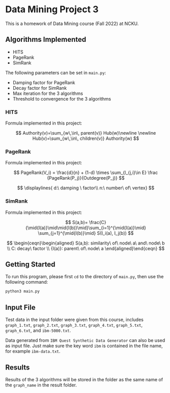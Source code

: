 # Data Mining Project 3

This is a homework of Data Mining course (Fall 2022) at NCKU.

## Algorithms Implemented

- HITS
- PageRank
- SimRank

The following parameters can be set in `main.py`:

- Damping factor for PageRank
- Decay factor for SimRank
- Max iteration for the 3 algorithms
- Threshold to convergence for the 3 algorithms

### HITS

Formula implemented in this project:

$$
Authority(v)=\sum_{w\,\in\, parent(v)} Hub(w)\newline
\newline
Hub(v)=\sum_{w\,\in\, children(v)} Authority(w)
$$

### PageRank

Formula implemented in this project:

$$
PageRank(V_i) = \frac{d}{n} + (1-d) \times \sum_{l_{j,i}\in E} \frac {PageRank(P_j)}{Outdegree(P_j)}
$$

$$
\displaylines{
d:\ damping \ factor\\
n:\ number\  of\ vertex}
$$

### SimRank

Formula implemented in this project:

$$
S(a,b)= \frac{C}{\mid{I(a)}\mid\mid{I(b)}\mid}\sum_{i=1}^{\mid{I(a)}\mid} \sum_{j=1}^{\mid{I(b)}\mid} S(I_i(a), I_j(b))
$$

$$ 
\begin{ceqn}\begin{aligned} S(a,b): similarity\ of\ node\ a\ and\ node\ b \\
C: decay\ factor \\
{I(a)}: parent\ of\ node\ a \end{aligned}\end{ceqn}
$$

## Getting Started

To run this program, please first `cd` to the directory of `main.py`, then use the following command:

```bash
python3 main.py
```

## Input File

Test data in the input folder were given from this course, includes `graph_1.txt`, `graph_2.txt`, `graph_3.txt`, `graph_4.txt`, `graph_5.txt`, `graph_6.txt`, and `ibm-5000.txt`.

Data generated from `IBM Quest Synthetic Data Generator` can also be used as input file. Just make sure the key word `ibm` is contained in the file name, for example `ibm-data.txt`.

## Results

Results of the 3 algorithms will be stored in the folder as the same name of the `graph_name` in the result folder.